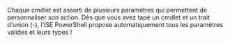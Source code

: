 Chaque cmdlet est assorti de plusieurs paramètres qui permettent de personnaliser son action. Dès que vous avez tapé un cmdlet et un trait d’union
(-), l’ISE PowerShell propose automatiquement tous les paramètres valides et leurs types !
